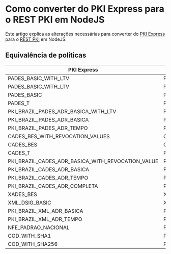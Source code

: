 # Como converter do PKI Express para o REST PKI em NodeJS
Este artigo explica as alterações necessárias para converter do [PKI Express](../../pki-express/index.md) para o [REST PKI](../index.md) em NodeJS.

## Equivalência de políticas

| PKI Express                                       | REST PKI                                |
|---------------------------------------------------|-----------------------------------------|
| PADES_BASIC_WITH_LTV                              | PADES_BASIC                             |
| PADES_BASIC_WITH_LTV                              | PADES_BASIC_WITH_PKI_BRAZIL_CERTS       |
| PADES_BASIC                                       | Política ainda não existente            |
| PADES_T                                           | PADES_T_WITH_PKI_BRAZIL_CERTS           |
| PKI_BRAZIL_PADES_ADR_BASICA_WITH_LTV              | PKI_BRAZIL_PADES_ADR_BASICA             |
| PKI_BRAZIL_PADES_ADR_BASICA                       | Política ainda não existente            |
| PKI_BRAZIL_PADES_ADR_TEMPO                        | PKI_BRAZIL_PADES_ADR_TEMPO              |
| CADES_BES_WITH_REVOCATION_VALUES                  | CADES_BES                               |
| CADES_BES                                         | CADES_BES_WITH_SIGNING_TIME_AND_NO_CRLS |
| CADES_T                                           | Política ainda não existente            |
| PKI_BRAZIL_CADES_ADR_BASICA_WITH_REVOCATION_VALUE | PKI_BRAZIL_CADES_ADR_BASICA             |
| PKI_BRAZIL_CADES_ADR_BASICA                       | Política ainda não existente            |
| PKI_BRAZIL_CADES_ADR_TEMPO                        | PKI_BRAZIL_CADES_ADR_TEMPO              |
| PKI_BRAZIL_CADES_ADR_COMPLETA                     | PKI_BRAZIL_CADES_ADR_COMPLETA           |
| XADES_BES                                         | XADES_BES                               |
| XML_DSIG_BASIC                                    | XML_DSIG_BASIC                          |
| PKI_BRAZIL_XML_ADR_BASICA                         | PKI_BRAZIL_XADES_ADR_BASICA             |
| PKI_BRAZIL_XML_ADR_TEMPO                          | PKI_BRAZIL_XADES_ADR_TEMPO              |
| NFE_PADRAO_NACIONAL                               | PKI_BRAZIL_NFE_PADRAO_NACIONAL          |
| COD_WITH_SHA1                                     | Política ainda não existente            |
| COD_WITH_SHA256                                   | Política ainda não existente            |